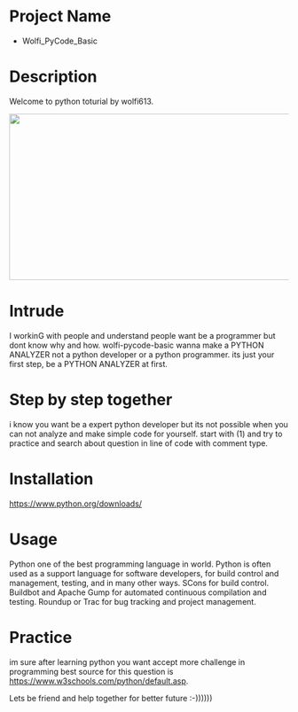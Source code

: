 # Project Name
  - Wolfi_PyCode_Basic
# Description 
Welcome to python toturial by wolfi613.

<img width="800" height="300" src="https://sdzwildlifeexplorers.org/sites/default/files/2018-09/python-green-tree-python.jpg">

# Intrude
 I workinG with people and understand people want be a programmer but dont know why and how. wolfi-pycode-basic wanna make a PYTHON ANALYZER not a python developer or a python programmer. its just your first step, be a PYTHON ANALYZER at first.
# Step by step together 
 i know you want be a expert python developer but its not possible when you can not analyze and make simple code for yourself. start with (1) and try to practice and search about question in line of code with comment type.
# Installation 
 https://www.python.org/downloads/
# Usage
 Python one of the best programming language in world. Python is often used as a support language for software developers, for build control and management, testing, and in many other ways. SCons for build control. Buildbot and Apache Gump for automated continuous compilation and testing. Roundup or Trac for bug tracking and project management.

# Practice
im sure after learning python you want accept more challenge in programming best source for this question is https://www.w3schools.com/python/default.asp.



Lets be friend and help together for better future :-))))))


